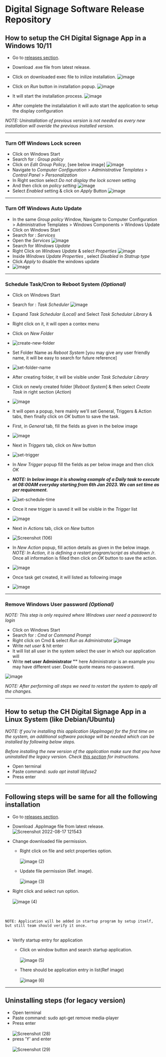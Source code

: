 # Digital Signage Software Release Repository

## How to setup the CH Digital Signage App in a Windows 10/11

- Go to [releases section](https://github.com/Community-Hub/ch-dss-releases/releases).
- Download .exe file from latest release.
- Click on downloaded exec file to inilize installation.
![image](https://user-images.githubusercontent.com/18675507/211371139-aa81fbd1-4991-4a1a-9da3-8a97e4982e33.png)
- Click on *Run* button in installation popup.
![image](https://user-images.githubusercontent.com/18675507/211382740-3d73b13f-0b3e-41b1-a5fb-ef286cb44680.png)

- It will start the installation process.
![image](https://user-images.githubusercontent.com/18675507/211383021-8a1f074a-e97a-496b-b7f0-03365c71e0e3.png)

- After complete the installalation it will auto start the application to setup the display configuration

*NOTE: Uninstallation of previous version is not needed as every new installation will overide the previous installed version.*

---
### Turn Off Windows Lock screen

  - Click on Windows Start
  - Search for : *Group policy*
  - Click on *Edit Group Policy*, [see below image]
![image](https://user-images.githubusercontent.com/18675507/211323253-7889d831-40e2-4c4f-9b04-dec953d0074f.png)
  - Navigate to *Computer Configuration* > *Administrative Templates* > *Control Panel* > *Personalization*
  - In Right section select *Do not display the lock screen* setting
  - And then click on *policy setting*
![image](https://user-images.githubusercontent.com/18675507/211336156-717a8b3f-c358-4523-8350-b2e45a76acda.png)
  - Select *Enabled* setting & click on *Apply* Button
![image](https://user-images.githubusercontent.com/18675507/211340338-03708e4e-d3ed-4782-a5c3-336341000f85.png)


---
### Turn Off Windows Auto Update
  - In the same *Group policy* Window, Navigate to Computer Configuration > Administrative Templates > Windows Components > Windows Update
  - Click on Windows Start
  - Search for : *Services*
  - Open the *Services*
![image](https://user-images.githubusercontent.com/18675507/211358532-d1e7feb2-f549-4cf0-ae84-39e62b918aec.png)
  - Search for *Windows Update*
  - Right Click on *Windows Update* & select *Properties*
![image](https://user-images.githubusercontent.com/18675507/211343602-f135b38c-38b3-49a6-a8c6-5c059a5b180b.png)
  - Inside *Windows Update Properties* , select *Disabled* in *Statrup type*
  - Click *Apply* to disable the windows update
  - ![image](https://user-images.githubusercontent.com/18675507/211359510-514a9719-f65d-46ee-ab37-5b188fe2e43c.png)

---
### Schedule Task/Cron to Reboot System *(Optional)*
  - Click on Windows Start
  - Search for : *Task Scheduler*
![image](https://user-images.githubusercontent.com/18675507/211564172-6efd5ca9-3911-4b84-8c6e-31b40ea537e0.png)
  - Expand *Task Schedular (Local)* and Select *Task Schedular Library* &
  - Right click on it, it will open a contex menu
  - Click on *New Folder*
  - ![create-new-folder](https://user-images.githubusercontent.com/18675507/211566677-149e9fc4-e65d-4669-96c0-67581337b7cd.png)
  - Set Folder Name as *Reboot System* [you may give any user friendly name, it will be easy to search for future reference]
  - ![set-folder-name](https://user-images.githubusercontent.com/18675507/211593398-3c4cda4a-d314-4785-b7da-4649a9f007e4.png)
  - After creating folder, it will be visible under *Task Schedular Library*
  - Click on newly created folder [*Reboot System*] & then select *Create Task* in right section (*Action*)
  - ![image](https://user-images.githubusercontent.com/18675507/211597653-a18d3144-153b-4ae9-8490-c7c87a057734.png)
  - It will open a popup, here mainly we'll set General, Triggers & Action tabs, then finally click on *OK* button to save the task.
  - First, in *General* tab, fill the fields as given in the below image
  - ![image](https://user-images.githubusercontent.com/18675507/211607249-4b9bc7ef-70ae-4e7b-8750-abf0607659ac.png) 

  - Next in *Triggers* tab, click on *New* button
  - ![set-trigger](https://user-images.githubusercontent.com/18675507/211616998-1f982a8d-12aa-46b3-9844-fe914356f798.png)
  - In *New Trigger* popup fill the fields as per below image and then click *OK*
  - ***NOTE: In below image it is showing example of a Daily task to execute at 08:00AM everyday starting from 6th Jan 2023. We can set time as per requirement.***
  - ![set-schedule-time](https://user-images.githubusercontent.com/18675507/211617407-76e52170-765d-46e6-b55b-2792c9dd529e.png)
  - Once it new trigger is saved it will be visible in the *Trigger* list 
  - ![image](https://user-images.githubusercontent.com/18675507/211619445-d92eb4a1-76f7-4521-8b7e-5cd9f8b6f830.png)
  - Next in *Actions* tab, click on *New* button
  - ![Screenshot (106)](https://user-images.githubusercontent.com/18675507/211620163-07a1f9f3-f738-452c-81f0-3d4930ae1546.png)
  - In *New Action* popup, fill action details as given in the below image. *NOTE: In Action, it is defining a restart program/script as shutdown /r*. Once all information is filled then click on *OK* button to save the action.
  - ![image](https://user-images.githubusercontent.com/18675507/211622948-75ec4fa3-c50f-4169-bf6f-3c97b893b90e.png)
  - Once task get created, it will listed as following image
  - ![image](https://user-images.githubusercontent.com/18675507/211612917-1a072a10-c545-4705-9111-42ee95e63427.png)
---
### Remove Windows User password *(Optional)*
*NOTE: This step is only required where Windows user need a password to login*
  - Click on Windows Start
  - Search for : *Cmd* or *Command Prompt*
  - Right click on Cmd & select *Run as Administrator*
![image](https://user-images.githubusercontent.com/18675507/211362937-fa9ea69f-3b55-4e59-b91d-bbffce85a28b.png)
  - Write *net user* & hit enter
  - It will list all user in the system select the user in which our application will
  - Write **net user Administrator ""** here Administrator is an example you may have different user. Double quote means no-password.

![image](https://user-images.githubusercontent.com/18675507/211365727-08f13f2f-d35d-408a-bb89-b524b9b96f4f.png)

*NOTE: After performing all steps we need to restart the system to apply all the changes.*

---

## How to setup the CH Digital Signage App in a Linux System (like Debian/Ubuntu)

*NOTE: If you're installing this application (AppImage) for the first time on the system, an additional software package will be needed which can be installed by following below steps.*

*Before installing the new version of the application make sure that you have uninstalled the legacy version. Check [this section](https://github.com/Community-Hub/ch-dss-releases#uninstalling-steps-for-legacy-version) for instructions.*

  - Open terminal
  - Paste command: *sudo apt install libfuse2*
  - Press enter

---
Following steps will be same for all the following installation
---

- Go to [releases section](https://github.com/Community-Hub/ch-dss-releases/releases).
- Download .AppImage file from latest release.
![Screenshot 2022-08-17 121543](https://user-images.githubusercontent.com/101592178/185068720-5237c3c7-0992-4874-a711-641417aa04d8.png)

- Change downloaded file permission.
  - Right click on file and selct properties option. <br/><br/>
![image (2)](https://user-images.githubusercontent.com/101592178/185065315-4958de62-8bb4-4b2d-a441-a28ac3a2fc9e.png)

  - Update file permission (Ref. image). <br/><br/>
![image (3)](https://user-images.githubusercontent.com/101592178/185065441-a184c595-b28a-4867-b797-0e0d05e3c09b.png)

- Right click and select run option. <br/><br/>
![image (4)](https://user-images.githubusercontent.com/101592178/185065650-015ee8fb-beb1-44be-b843-f1c9be30ca12.png)

<br/><br/>
`NOTE: Application will be added in startup program by setup itself, but still team should verify it once.`
<br/><br/>
- Verify startup entry for application
  - Click on window button and search startup application. <br/><br/>
![image (5)](https://user-images.githubusercontent.com/101592178/185066190-b7c5a483-1c1f-421f-a704-096626ccfd8f.png)

  - There should be application entry in list(Ref image) <br/><br/>
![image (6)](https://user-images.githubusercontent.com/101592178/185066546-13ae9357-1af4-4bb5-a310-5f004a20cb69.png)


---
Uninstalling steps (for legacy version)
---
  - Open terminal
  - Paste command: sudo apt-get remove media-player
  - Press enter <br/><br/>
![Screenshot (28)](https://user-images.githubusercontent.com/101592178/188141778-9ff89e77-e5d9-4b50-acf0-4a7b39d8b4b9.png)
  - press 'Y' and enter <br/><br/>
![Screenshot (29)](https://user-images.githubusercontent.com/101592178/188141923-5e5173c0-d073-4822-85dc-186f0e827d99.png)



